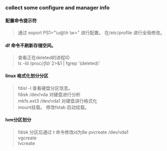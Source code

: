 ### collect some configure and manager info

#### 配置命令提示符
> 通过 export PS1="\u@\h \w>" 进行配置。 在/etc/profile 进行全局修改。  

#### df 命令不刷新存储空间。
> 查看正在deleted的进程ID  
> ls -ld /proc/*/fd/* 2>&1 | fgrep '(deleted)' 

#### linux 格式化划分分区
> fdisl -l 查看硬盘分区信息。  
> fdisk  /dev/vda  对硬盘进行分析  
> mkfs.ext3 /dev/vda1 对硬盘进行格式化  
> mount挂载。 修改fstab 启动挂载。  
#### lvm分区划分
> fdisk 分区后通过 t 命令修改id为8e
> pvcreate /dev/vda1  
> vgcreate  
> lvcreate  
